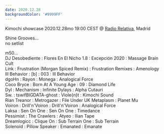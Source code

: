```yaml
---
date: 2020.12.28
backgroundColor: '#9999FF'
---
```


Kimochi showcase 2020.12.28mo 19:00 CEST @ [Radio Relativa](http://www.datafruits.fm/), Madrid  

Shine Grooves...  
no setlist  

m50...  
DJ Desobediente : Flores En El Nicho 1.8 : Excepción 2020 : Massage Brain Cult  
Link : Frustration (Morgan Spiced Remix) : Frustration Remixes : Amenology  
Ill Behavior : \[b\] : 003 : Ill Behavior  
dgoHn : Rayon : Monega : Analogical Force  
Coco Bryce : Born At A Young Age : 09 : Diamond Life  
Dyl : Mechanism : Infinite Dylays : Alpha Cutauri  
Sw. : tswifBIGDATA-ghost : Viole{n}t : Kimochi Sound  
Rian Treanor : Metrogazer : File Under UK Metaplasm : Planet Mu  
Voiron : Drill'n'Voiron : Drill'n'Voiron : Analogical Force  
Laksa : Sen On One : Sen On One : Timedance  
Pessimist : The Crawlers : Atyeo : Ilian Tape  
Dreamlogicc : Clique On : Sub Terrain One : Sub Terrain  
Solenoid : Pillow Speaker : Emanated : Emanate
